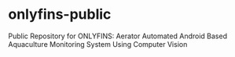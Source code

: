 # onlyfins-public
Public Repository for ONLYFINS: Aerator Automated Android Based Aquaculture Monitoring System Using Computer Vision
